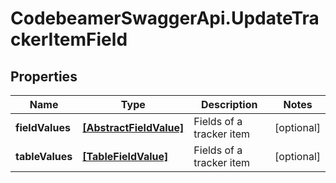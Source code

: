 # CodebeamerSwaggerApi.UpdateTrackerItemField

## Properties
Name | Type | Description | Notes
------------ | ------------- | ------------- | -------------
**fieldValues** | [**[AbstractFieldValue]**](AbstractFieldValue.md) | Fields of a tracker item | [optional] 
**tableValues** | [**[TableFieldValue]**](TableFieldValue.md) | Fields of a tracker item | [optional] 
